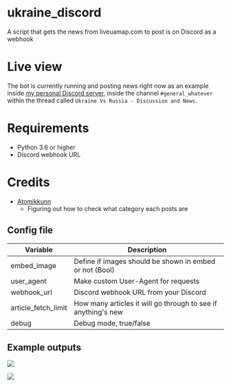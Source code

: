 # ukraine_discord
A script that gets the news from liveuamap.com to post is on Discord as a webhook

# Live view
The bot is currently running and posting news right now as an example inside [my personal Discord server](https://discord.gg/AlexFlipnote), inside the channel `#general_whatever` within the thread called `Ukraine Vs Russia - Discussion and News`.

# Requirements
- Python 3.6 or higher
- Discord webhook URL

# Credits
- [Atomikkunn](https://github.com/Atomikkunn)
  - Figuring out how to check what category each posts are

## Config file
| Variable | Description |
| --- | --- |
| embed_image | Define if images should be shown in embed or not (Bool) |
| user_agent | Make custom User-Agent for requests |
| webhook_url | Discord webhook URL from your Discord |
| article_fetch_limit | How many articles it will go through to see if anything's new |
| debug | Debug mode, true/false |

## Example outputs
![](https://i.alexflipnote.dev/P1967aY.png)

![](https://i.alexflipnote.dev/4Ty6Yb3.png)
